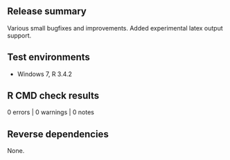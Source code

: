 ## Release summary

Various small bugfixes and improvements. Added experimental latex output 
support.


## Test environments
* Windows 7, R 3.4.2


## R CMD check results

0 errors | 0 warnings | 0 notes

## Reverse dependencies

None.
